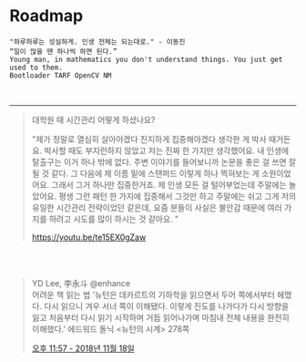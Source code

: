 # Roadmap

```
"하루하루는 성실하게. 인생 전체는 되는대로." - 이동진
“일이 많을 땐 하나씩 하면 된다.” 
Young man, in mathematics you don't understand things. You just get used to them. 
Bootloader TARF OpenCV NM
```

<br>



<hr>




> 대학원 때 시간관리 어떻게 하셨나요? <br>
>
> "제가 정말로 열심히 살아야겠다 진지하게 집중해야겠다 생각한 게 박사 때거든요. 박사할 때도 부지런하지 않았고 저는 진짜 한 가지만 생각했어요. 내 인생에 탈출구는 이거 하나 밖에 없다. 주변 이야기를 들어보니까 논문을 좋은 걸 쓰면 잘될 것 같다. 그 다음에 제 이름 밑에 스탠퍼드 이렇게 하나 찍혀보는 게 소원이었어요. 그래서 그거 하나만 집중한거죠. 제 인생 모든 걸 털어부었는데 주말에는 놀았어요. 평생 그런 패턴 한 가지에 집중해서 그것만 하고 주말에는 쉬고 그게 저의 유일한 시간관리 전략이었던 같은데, 요즘 분들이 사실은 불안감 때문에 여러 가지를 하려고 시도를 많이 하시는 것 같아요. " <br>
>
> https://youtu.be/te15EX0gZaw

<br><br>




> YD Lee, 李永斗 @enhance <br>
> 어려운 책 읽는 법
> '뉴턴은 데카르트의 기하학을 읽으면서 두어 쪽에서부터 헤맸다. 다시 읽으니 겨우 서너 쪽이 이해됐다. 이렇게 진도를 나가다가 다시 방향을 잃고 처음부터 다시 읽기 시작하며 거듭 읽어나가며 마침내 전체 내용을 완전히 이해했다.' 에드워드 돌닉 <뉴턴의 시계> 278쪽 <br>
>
> [오후 11:57 - 2018년 11월 18일](https://twitter.com/enhance/status/1064427553341923328)

<br> 
